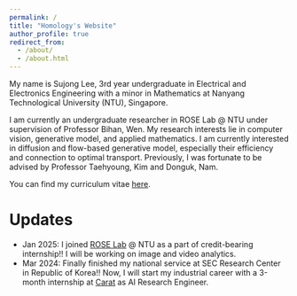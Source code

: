 ```yaml
---
permalink: /
title: "Homology's Website"
author_profile: true
redirect_from: 
  - /about/
  - /about.html
---
```


My name is Sujong Lee, 3rd year undergraduate in Electrical and Electronics Engineering with a minor in Mathematics at Nanyang Technological University (NTU), Singapore.

I am currently an undergraduate researcher in ROSE Lab @ NTU under supervision of Professor Bihan, Wen. My research interests lie in computer vision, generative model, and applied mathematics. I am currently interested in diffusion and flow-based generative model, especially their efficiency and connection to optimal transport. Previously, I was fortunate to be advised by Professor Taehyoung, Kim and Donguk, Nam.

You can find my curriculum vitae [here](http://lees0196.github.io/files/SujongLee.pdf).

Updates
======
* Jan 2025: I joined [ROSE Lab](https://www.ntu.edu.sg/rose) @ NTU as a part of credit-bearing internship!! I will be working on image and video analytics.
* Mar 2024: Finally finished my national service at SEC Research Center in Republic of Korea!! Now, I will start my industrial career with a 3-month internship at [Carat](https://carat.im) as AI Research Engineer.


